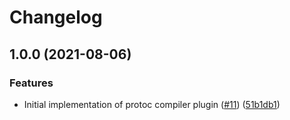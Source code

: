 # Changelog

## 1.0.0 (2021-08-06)


### Features

* Initial implementation of protoc compiler plugin ([#11](https://www.github.com/cobraz/protoc-gen-runtypes/issues/11)) ([51b1db1](https://www.github.com/cobraz/protoc-gen-runtypes/commit/51b1db1fc43266169f70a62748508919044906bf))
